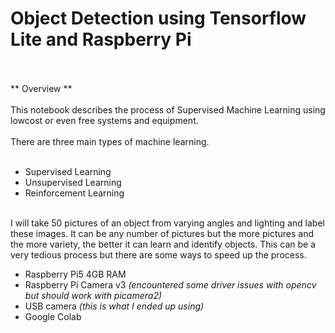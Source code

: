 # Object Detection using Tensorflow Lite and Raspberry Pi
<br>
<br>
** Overview **
<br>
<br>
This notebook describes the process of Supervised Machine Learning using lowcost or even free systems and equipment.
<br>
<br>
There are three main types of machine learning.
<br>
<br>

*   Supervised Learning
*   Unsupervised Learning
*   Reinforcement Learning
<br><br>

I will take 50 pictures of an object from varying angles and lighting and label these images. It can be any number of pictures but the more pictures and the more variety, the better it can learn and identify objects. This can be a very tedious process but there are some ways to speed up the process.


*   Raspberry Pi5 4GB RAM
*   Raspberry Pi Camera v3 *(encountered some driver issues with opencv but should work with picamera2)*
*   USB camera *(this is what I ended up using)*
*   Google Colab


